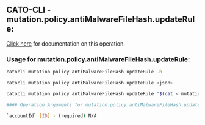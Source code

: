 
## CATO-CLI - mutation.policy.antiMalwareFileHash.updateRule:
[Click here](https://api.catonetworks.com/documentation/#mutation-mutation.policy.antiMalwareFileHash.updateRule) for documentation on this operation.

### Usage for mutation.policy.antiMalwareFileHash.updateRule:

```bash
catocli mutation policy antiMalwareFileHash updateRule -h

catocli mutation policy antiMalwareFileHash updateRule <json>

catocli mutation policy antiMalwareFileHash updateRule "$(cat < mutation.policy.antiMalwareFileHash.updateRule.json)"

#### Operation Arguments for mutation.policy.antiMalwareFileHash.updateRule ####

`accountId` [ID] - (required) N/A    
